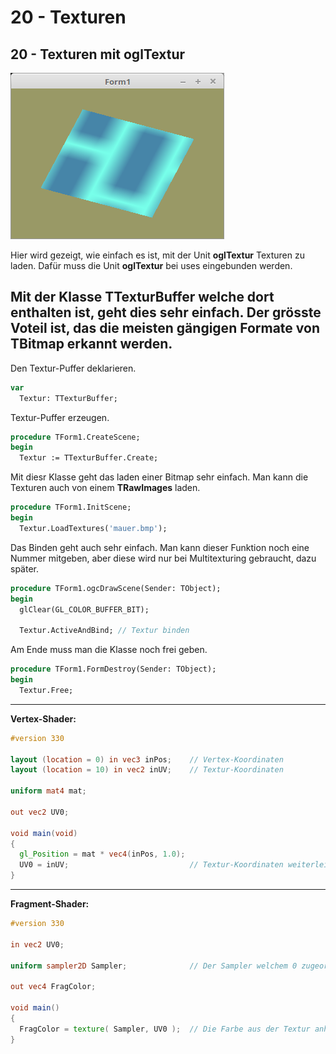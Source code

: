 # 20 - Texturen
## 20 - Texturen mit oglTextur

![image.png](image.png)

Hier wird gezeigt, wie einfach es ist, mit der Unit <b>oglTextur</b> Texturen zu laden.
Dafür muss die Unit <b>oglTextur</b> bei uses eingebunden werden.

Mit der Klasse <b>TTexturBuffer</b> welche dort enthalten ist, geht dies sehr einfach.
Der grösste Voteil ist, das die meisten gängigen Formate von <b>TBitmap</b> erkannt werden.
---
Den Textur-Puffer deklarieren.

```pascal
var
  Textur: TTexturBuffer;
```

Textur-Puffer erzeugen.

```pascal
procedure TForm1.CreateScene;
begin
  Textur := TTexturBuffer.Create;
```

Mit diesr Klasse geht das laden einer Bitmap sehr einfach.
Man kann die Texturen auch von einem <b>TRawImages</b> laden.

```pascal
procedure TForm1.InitScene;
begin
  Textur.LoadTextures('mauer.bmp');
```

Das Binden geht auch sehr einfach.
Man kann dieser Funktion noch eine Nummer mitgeben, aber diese wird nur bei Multitexturing gebraucht, dazu später.

```pascal
procedure TForm1.ogcDrawScene(Sender: TObject);
begin
  glClear(GL_COLOR_BUFFER_BIT);

  Textur.ActiveAndBind; // Textur binden
```

Am Ende muss man die Klasse noch frei geben.

```pascal
procedure TForm1.FormDestroy(Sender: TObject);
begin
  Textur.Free;
```

---
<b>Vertex-Shader:</b>

```glsl
#version 330

layout (location = 0) in vec3 inPos;    // Vertex-Koordinaten
layout (location = 10) in vec2 inUV;    // Textur-Koordinaten

uniform mat4 mat;

out vec2 UV0;

void main(void)
{
  gl_Position = mat * vec4(inPos, 1.0);
  UV0 = inUV;                           // Textur-Koordinaten weiterleiten.
}

```

---
<b>Fragment-Shader:</b>

```glsl
#version 330

in vec2 UV0;

uniform sampler2D Sampler;              // Der Sampler welchem 0 zugeordnet wird.

out vec4 FragColor;

void main()
{
  FragColor = texture( Sampler, UV0 );  // Die Farbe aus der Textur anhand der Koordinten auslesen.
}

```


